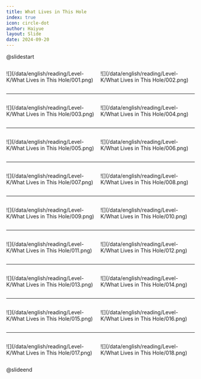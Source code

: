 ```yaml
---
title: What Lives in This Hole
index: true
icon: circle-dot
author: Haiyue
layout: Slide
date: 2024-09-20
---
```

 
@slidestart

<div style="display:flex">
<div style="flex:1">

![](/data/english/reading/Level-K/What Lives in This Hole/001.png)
</div>
<div style="flex:1">

![](/data/english/reading/Level-K/What Lives in This Hole/002.png)
</div>
</div>

---

<div style="display:flex">
<div style="flex:1">

![](/data/english/reading/Level-K/What Lives in This Hole/003.png)
</div>
<div style="flex:1">

![](/data/english/reading/Level-K/What Lives in This Hole/004.png)
</div>
</div>

---

<div style="display:flex">
<div style="flex:1">

![](/data/english/reading/Level-K/What Lives in This Hole/005.png)
</div>
<div style="flex:1">

![](/data/english/reading/Level-K/What Lives in This Hole/006.png)
</div>
</div>

---

<div style="display:flex">
<div style="flex:1">

![](/data/english/reading/Level-K/What Lives in This Hole/007.png)
</div>
<div style="flex:1">

![](/data/english/reading/Level-K/What Lives in This Hole/008.png)
</div>
</div>

---

<div style="display:flex">
<div style="flex:1">

![](/data/english/reading/Level-K/What Lives in This Hole/009.png)
</div>
<div style="flex:1">

![](/data/english/reading/Level-K/What Lives in This Hole/010.png)
</div>
</div>

---

<div style="display:flex">
<div style="flex:1">

![](/data/english/reading/Level-K/What Lives in This Hole/011.png)
</div>
<div style="flex:1">

![](/data/english/reading/Level-K/What Lives in This Hole/012.png)
</div>
</div>

---

<div style="display:flex">
<div style="flex:1">

![](/data/english/reading/Level-K/What Lives in This Hole/013.png)
</div>
<div style="flex:1">

![](/data/english/reading/Level-K/What Lives in This Hole/014.png)
</div>
</div>

---

<div style="display:flex">
<div style="flex:1">

![](/data/english/reading/Level-K/What Lives in This Hole/015.png)
</div>
<div style="flex:1">

![](/data/english/reading/Level-K/What Lives in This Hole/016.png)
</div>
</div>

---

<div style="display:flex">
<div style="flex:1">

![](/data/english/reading/Level-K/What Lives in This Hole/017.png)
</div>
<div style="flex:1">

![](/data/english/reading/Level-K/What Lives in This Hole/018.png)
</div>
</div>

@slideend